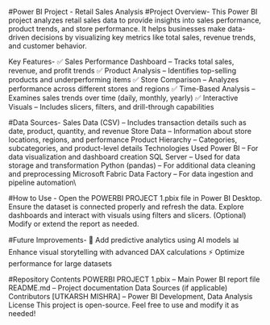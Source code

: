 
#Power BI Project - Retail Sales Analysis
#Project Overview-
This Power BI project analyzes retail sales data to provide insights into sales performance, product trends, and store performance. It helps businesses make data-driven decisions by visualizing key metrics like total sales, revenue trends, and customer behavior.

Key Features-
✅ Sales Performance Dashboard – Tracks total sales, revenue, and profit trends
✅ Product Analysis – Identifies top-selling products and underperforming items
✅ Store Comparison – Analyzes performance across different stores and regions
✅ Time-Based Analysis – Examines sales trends over time (daily, monthly, yearly)
✅ Interactive Visuals – Includes slicers, filters, and drill-through capabilities

#Data Sources-
Sales Data (CSV) – Includes transaction details such as date, product, quantity, and revenue
Store Data – Information about store locations, regions, and performance
Product Hierarchy – Categories, subcategories, and product-level details
Technologies Used
Power BI – For data visualization and dashboard creation
SQL Server – Used for data storage and transformation
Python (pandas) – For additional data cleaning and preprocessing
Microsoft Fabric Data Factory – For data ingestion and pipeline automation\


#How to Use -
Open the POWERBI PROJECT 1.pbix file in Power BI Desktop.
Ensure the dataset is connected properly and refresh the data.
Explore dashboards and interact with visuals using filters and slicers.
(Optional) Modify or extend the report as needed.

#Future Improvements-
🚀 Add predictive analytics using AI models
📊 Enhance visual storytelling with advanced DAX calculations
⚡ Optimize performance for large datasets

#Repository Contents
POWERBI PROJECT 1.pbix – Main Power BI report file
README.md – Project documentation
Data Sources (if applicable)
Contributors
[UTKARSH MISHRA] – Power BI Development, Data Analysis
License
This project is open-source. Feel free to use and modify it as needed!

